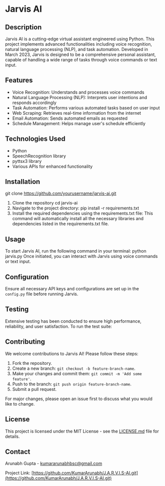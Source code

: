 # Jarvis AI

## Description

Jarvis AI is a cutting-edge virtual assistant engineered using Python. This project implements advanced functionalities including voice recognition, natural language processing (NLP), and task automation. Developed in March 2023, Jarvis is designed to be a comprehensive personal assistant, capable of handling a wide range of tasks through voice commands or text input.

## Features

- Voice Recognition: Understands and processes voice commands
- Natural Language Processing (NLP): Interprets user intentions and responds accordingly
- Task Automation: Performs various automated tasks based on user input
- Web Scraping: Retrieves real-time information from the internet
- Email Automation: Sends automated emails as requested
- Schedule Management: Helps manage user's schedule efficiently

## Technologies Used

- Python
- SpeechRecognition library
- pyttsx3 library
- Various APIs for enhanced functionality

## Installation
git clone https://github.com/yourusername/jarvis-ai.git
1. Clone the repository
cd jarvis-ai
2. Navigate to the project directory:
pip install -r requirements.txt
3. Install the required dependencies using the requirements.txt file:
This command will automatically install all the necessary libraries and dependencies listed in the requirements.txt file.

## Usage

To start Jarvis AI, run the following command in your terminal:
python jarvis.py
Once initiated, you can interact with Jarvis using voice commands or text input.

## Configuration

Ensure all necessary API keys and configurations are set up in the `config.py` file before running Jarvis.

## Testing

Extensive testing has been conducted to ensure high performance, reliability, and user satisfaction. To run the test suite:
## Contributing

We welcome contributions to Jarvis AI! Please follow these steps:

1. Fork the repository.
2. Create a new branch: `git checkout -b feature-branch-name`.
3. Make your changes and commit them: `git commit -m 'Add some feature'`.
4. Push to the branch: `git push origin feature-branch-name`.
5. Submit a pull request.

For major changes, please open an issue first to discuss what you would like to change.

## License

This project is licensed under the MIT License - see the [LICENSE.md](LICENSE.md) file for details.

## Contact

Arunabh Gupta - kumararunabhbsc@gmail.com

Project Link: [https://github.com/KumarArunabh/J.A.R.V.I.S-AI.git](https://github.com/KumarArunabh/J.A.R.V.I.S-AI.git)
